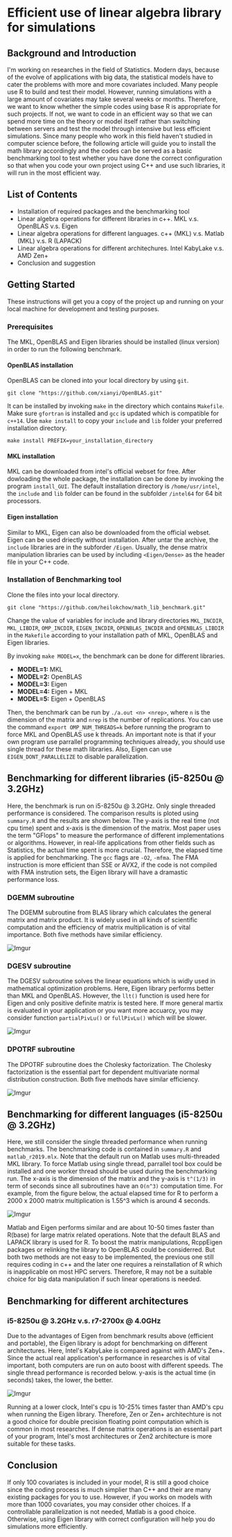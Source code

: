 # Efficient use of linear algebra library for simulations
## Background and Introduction

I'm working on researches in the field of Statistics. Modern days, because of the evolve of applications with big data, the statistical models have to cater the problems with more and more covariates included. Many people use R to build and test their model. However, running simulations with a large amount of covariates may take several weeks or months. Therefore, we want to know whether the simple codes using base R is appropriate for such projects. If not, we want to code in an efficient way so that we can spend more time on the theory or model itself rather than switching between servers and test the model through intensive but less efficient simulations. Since many people who work in this field haven't studied in computer science before, the following article will guide you to install the math library accordingly and the codes can be served as a basic benchmarking tool to test whether you have done the correct configuration so that when you code your own project using C++ and use such libraries, it will run in the most efficient way.

## List of Contents

* Installation of required packages and the benchmarking tool
* Linear algebra operations for different libraries in c++. MKL v.s. OpenBLAS v.s. Eigen
* Linear algebra operations for different languages. c++ (MKL) v.s. Matlab (MKL) v.s. R (LAPACK)
* Linear algebra operations for different architechures. Intel KabyLake v.s. AMD Zen+
* Conclusion and suggestion

## Getting Started

These instructions will get you a copy of the project up and running on your local machine for development and testing purposes. 

### Prerequisites

The MKL, OpenBLAS and Eigen libraries should be installed (linux version) in order to run the following benchmark. 

#### OpenBLAS installation

OpenBLAS can be cloned into your local directory by using `git`.
```
git clone "https://github.com/xianyi/OpenBLAS.git"
```
It can be installed by invoking `make` in the directory which contains `Makefile`. Make sure `gfortran` is installed and `gcc` is updated which is compatible for `c++14`. Use `make install` to copy your `include` and `lib` folder your preferred installation directory.
```
make install PREFIX=your_installation_directory
```

#### MKL installation

MKL can be downloaded from intel's official webset for free. After dowloading the whole package, the installation can be done by invoking the program `install_GUI`. The default installation directory is `/home/usr/intel`, the `include` and `lib` folder can be found in the subfolder `/intel64` for 64 bit processors.

#### Eigen installation

Similar to MKL, Eigen can also be downloaded from the official webset. Eigen can be used driectly without installation. After untar the archive, the `include` libraries are in the subforder `/Eigen`. Usually, the dense matrix manipulation libraries can be used by including `<Eigen/Dense>` as the header file in your C++ code.

### Installation of Benchmarking tool

Clone the files into your local directory.
```
git clone "https://github.com/heilokchow/math_lib_benchmark.git"
```
Change the value of variables for include and library directories `MKL_INCDIR`, `MKL_LIBDIR`, `OMP_INCDIR`, `EIGEN_INCDIR`, `OPENBLAS_INCDIR` and `OPENBLAS_LIBDIR` in the `Makefile` according to your installation path of MKL, OpenBLAS and Eigen libraries.

By invoking `make MODEL=x`, the benchmark can be done for different libraries.

 * **MODEL=1:** MKL
 * **MODEL=2:** OpenBLAS
 * **MODEL=3:** Eigen
 * **MODEL=4:** Eigen + MKL
 * **MODEL=5:** Eigen + OpenBLAS

Then, the benchmark can be run by `./a.out <n> <nrep>`, where `n` is the dimension of the matrix and `nrep` is the number of replications. You can use the command `export OMP_NUM_THREADS=k` before running the program to force MKL and OpenBLAS use k threads. An important note is that if your own program use parrallel programming techniques already, you should use single thread for these math libraries. Also, Eigen can use `EIGEN_DONT_PARALLELIZE` to disable parallelization.

## Benchmarking for different libraries (i5-8250u @ 3.2GHz)

Here, the benchmark is run on i5-8250u @ 3.2GHz. Only single threaded performance is considered. The comparison results is ploted using `summary.R` and the results are shown below. The y-axis is the real time (not cpu time) spent and x-axis is the dimension of the matrix. Most paper uses the term "GFlops" to measure the performance of different implementations or algorithms. However, in real-life applications from other fields such as Statistics, the actual time spent is more crucial. Therefore, the elapsed time is applied for benchmarking. The `gcc` flags are `-O2`, `-mfma`. The FMA instruction is more efficient than SSE or AVX2, if the code is not compiled with FMA instrution sets, the Eigen library will have a dramastic performance loss.

### DGEMM subroutine

The DGEMM subroutine from BLAS library which calculates the general matrix and matrix product. It is widely used in all kinds of scientific computation and the efficiency of matrix multiplication is of vital importance. Both five methods have similar efficiency.

![Imgur](https://i.imgur.com/DKLtvFT.jpg)

### DGESV subroutine

The DGESV subroutine solves the linear equations which is widly used in mathematical optimization problems. Here, Eigen library performs better than MKL and OpenBLAS. However, the `llt()` function is used here for Eigen and only positive definite matrix is tested here. If more general martix is evaluated in your application or you want more accuarcy, you may consider function `partialPivLu()` or `fullPivLu()` which will be slower. 

![Imgur](https://i.imgur.com/MdRJkpR.jpg)

### DPOTRF subroutine

The DPOTRF subroutine does the Cholesky factorization. The Cholesky factorization is the essential part for dependent multivariate normal distribution construction. Both five methods have similar efficiency.

![Imgur](https://i.imgur.com/QltmWGA.jpg)

## Benchmarking for different languages (i5-8250u @ 3.2GHz)

Here, we still consider the single threaded performance when running benchmarks. The benchmarking code is contained in `summary.R` and `matlab_r2019.mlx`. Note that the default run on Matlab uses multi-threaded MKL library. To force Matlab using single thread, parrallel tool box could be installed and one worker thread should be used during the benchmarking run. The x-axis is the dimension of the matrix and the y-axis is `t^(1/3)` in term of seconds since all subroutines have an `O(n^3)` computation time. For example, from the figure below, the actual elapsed time for R to perform a 2000 x 2000 matrix multiplication is 1.55^3 which is around 4 seconds.

![Imgur](https://i.imgur.com/ZSdCmRd.jpg)

 Matlab and Eigen performs similar and are about 10-50 times faster than R(base) for large matrix related operations. Note that the default BLAS and LAPACK library is used for R. To boost the matrix manipulations, RcppEigen packages or relinking the library to OpenBLAS could be considerred. But both two methods are not easy to be implemented, the previous one still requires coding in c++ and the later one requires a reinstallation of R which is inapplicable on most HPC servers. Therefore, R may not be a suitable choice for big data manipulation if such linear operations is needed.

## Benchmarking for different architectures 

### i5-8250u @ 3.2GHz v.s. r7-2700x @ 4.0GHz

Due to the advantages of Eigen from benchmark results above (efficient and portable), the Eigen library is adopt for benchmarking on different architectures. Here, Intel's KabyLake is compared against with AMD's Zen+. Since the actual real application's performance in researches is of vital important, both computers are run on auto boost with different speeds. The single thread performance is recorded below. y-axis is the actual time (in seconds) takes, the lower, the better.

![Imgur](https://i.imgur.com/jrKWfmI.jpg)

Running at a lower clock, Intel's cpu is 10-25% times faster than AMD's cpu when running the Eigen library. Therefore, Zen or Zen+ architechture is not a good choice for double precision floating point computation which is common in most researches. If dense matrix operations is an essentail part of your program, Intel's most architectures or Zen2 architecture is more suitable for these tasks.

## Conclusion

If only 100 covariates is included in your model, R is still a good choice since the coding process is much simplier than C++ and their are many existing packages for you to use. However, if you works on models with more than 1000 covariates, you may consider other choices. If a controllable parallelization is not needed, Matlab is a good choice. Otherwise, using Eigen library with correct configuration will help you do simulations more efficiently.
